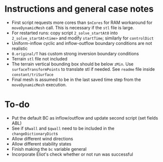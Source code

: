 # Instructions and general case notes

- First script requests more cores than `$nCores` for RAM workaround for `moveDynamicMesh` call. This is necessary if the `stl` file is large.
- For restarted runs: copy script `2_solve_startAt0` into `2_solve_startAt<time>` and modify `startTime`; similarly for `controlDict`
- Uniform-inflow cyclic and inflow-outflow boundary conditions are not realistic
- `0.original/T` has custom strong inversion boundary conditions
- Terrain `stl` file not included
- The terrain vertical bounding box should be below `zMin`. Use `surfaceTransformPoints` to translate stl if needed. See `readme` file inside `constant/triSurface`
- Final mesh is assumed to be in the last saved time step from the `moveDynamicMesh` execution.


# To-do

- Put the default BC as inflow/outflow and update second script (set fields ABL)
- See if `$Rwall` and `$qwall` need to be included in the `changeDictionaryDict`s
- Allow different wind directions
- Allow different stability states
- Finish making the `bc` variable general
- Incorporate Eliot's check whether or not run was successful

